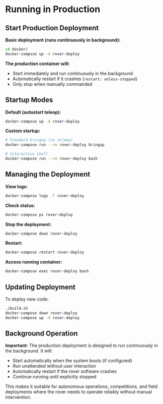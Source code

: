 # Running in Production

## Start Production Deployment

**Basic deployment (runs continuously in background):**
```bash
cd docker/
docker-compose up -d rover-deploy
```

**The production container will:**
- Start immediately and run continuously in the background
- Automatically restart if it crashes (`restart: unless-stopped`) 
- Only stop when manually commanded

## Startup Modes

**Default (autostart teleop):**
```bash
docker-compose up -d rover-deploy
```

**Custom startup:**
```bash
# Standard bringup (no teleop)
docker-compose run --rm rover-deploy bringup

# Interactive shell
docker-compose run --rm rover-deploy bash
```

## Managing the Deployment

**View logs:**
```bash
docker-compose logs -f rover-deploy
```

**Check status:**
```bash
docker-compose ps rover-deploy
```

**Stop the deployment:**
```bash
docker-compose down rover-deploy
```

**Restart:**
```bash
docker-compose restart rover-deploy
```

**Access running container:**
```bash
docker-compose exec rover-deploy bash
```

## Updating Deployment

To deploy new code:
```bash
./build.sh
docker-compose down rover-deploy
docker-compose up -d rover-deploy
```

## Background Operation

**Important:** The production deployment is designed to run continuously in the background. It will:
- Start automatically when the system boots (if configured)
- Run unattended without user interaction
- Automatically restart if the rover software crashes
- Continue running until explicitly stopped

This makes it suitable for autonomous operations, competitions, and field deployments where the rover needs to operate reliably without manual intervention.
